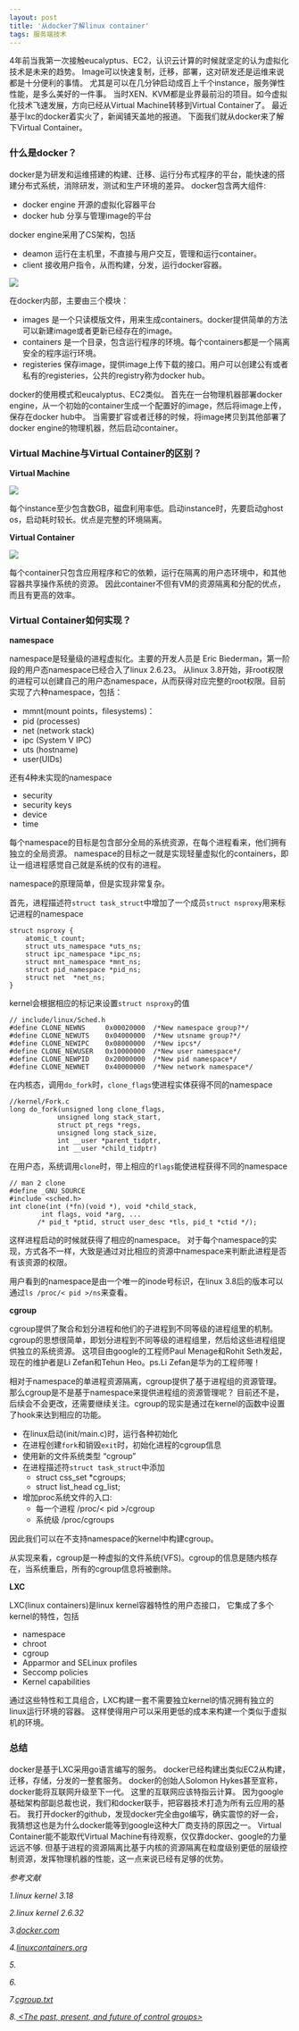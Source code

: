 ```yaml
---
layout: post
title: '从docker了解linux container'
tags: 服务端技术
---
```


4年前当我第一次接触eucalyptus、EC2，认识云计算的时候就坚定的认为虚拟化技术是未来的趋势。
Image可以快速复制，迁移，部署，这对研发还是运维来说都是十分便利的事情。
尤其是可以在几分钟启动成百上千个instance，服务弹性性能，是多么美好的一件事。
当时XEN、KVM都是业界最前沿的项目。如今虚拟化技术飞速发展，方向已经从Virtual Machine转移到Virtual Container了。
最近基于lxc的docker着实火了，新闻铺天盖地的报道。
下面我们就从docker来了解下Virtual Container。
 
### 什么是docker？
 
docker是为研发和运维搭建的构建、迁移、运行分布式程序的平台，能快速的搭建分布式系统，消除研发，测试和生产环境的差异。
docker包含两大组件:

* docker engine 开源的虚拟化容器平台
* docker hub 分享与管理image的平台 

docker engine采用了CS架构，包括
 
* deamon 运行在主机里，不直接与用户交互，管理和运行container。
* client 接收用户指令，从而构建，分发，运行docker容器。
 
![]({{site.baseurl}}/img/5.png)
 
在docker内部，主要由三个模块：
 
* images 是一个只读模版文件，用来生成containers。docker提供简单的方法可以新建image或者更新已经存在的image。
* containers 是一个目录，包含运行程序的环境。每个containers都是一个隔离安全的程序运行环境。
* registeries 保存image，提供image上传下载的接口。用户可以创建公有或者私有的registeries，公共的registry称为docker hub。
 
docker的使用模式和eucalyptus、EC2类似。
首先在一台物理机器部署docker engine，从一个初始的container生成一个配置好的image，然后将image上传，保存在docker hub中。
当需要扩容或者迁移的时候，将image拷贝到其他部署了docker engine的物理机器，然后启动container。
 
### Virtual Machine与Virtual Container的区别？ 
 
**Virtual Machine**
 
![]({{site.baseurl}}/img/3.png)
 
每个instance至少包含数GB，磁盘利用率低。启动instance时，先要启动ghost os，启动耗时较长。优点是完整的环境隔离。
 
**Virtual Container**
 
![]({{site.baseurl}}/img/4.png)
 
每个container只包含应用程序和它的依赖，运行在隔离的用户态环境中，和其他容器共享操作系统的资源。
因此container不但有VM的资源隔离和分配的优点，而且有更高的效率。
 
### Virtual Container如何实现？ 
 
**namespace**
 
namespace是轻量级的进程虚拟化。主要的开发人员是 Eric Biederman，第一阶段的用户态namespace已经合入了linux 2.6.23。
从linux 3.8开始，非root权限的进程可以创建自己的用户态namespace，从而获得对应完整的root权限。目前实现了六种namespace，包括：
 
* mmnt(mount points，filesystems)：
* pid (processes)
* net (network stack)
* ipc (System V IPC)
* uts (hostname)
* user(UIDs)
 
还有4种未实现的namespace
 
* security
* security keys
* device 
* time
 
每个namespace的目标是包含部分全局的系统资源，在每个进程看来，他们拥有独立的全局资源。
namespace的目标之一就是实现轻量虚拟化的containers，即让一组进程感觉自己就是系统的仅有的进程。
 
namespace的原理简单，但是实现非常复杂。
 
首先，进程描述符`struct task_struct`中增加了一个成员`struct nsproxy`用来标记进程的namespace
 
	struct nsproxy {
		atomic_t count;
		struct uts_namespace *uts_ns;
		struct ipc_namespace *ipc_ns;
		struct mnt_namespace *mnt_ns;
		struct pid_namespace *pid_ns;
		struct net	*net_ns;
	}
 
kernel会根据相应的标记来设置`struct nsproxy`的值
 
	// include/linux/Sched.h
	#define CLONE_NEWNS 	0x00020000	/*New namespace group?*/
	#define CLONE_NEWUTS	0x04000000	/*New utsname group?*/
	#define CLONE_NEWIPC	0x08000000	/*New ipcs*/
	#define CLONE_NEWUSER   0x10000000	/*New user namespace*/
	#define CLONE_NEWPID	0x20000000	/*New pid namespace*/
	#define CLONE_NEWNET	0x40000000	/*New network namespace*/
  
在内核态，调用`do_fork`时，`clone_flags`使进程实体获得不同的namespace
 
	//kernel/Fork.c
	long do_fork(unsigned long clone_flags,
				unsigned long stack_start,
				struct pt_regs *regs,
				unsigned long stack_size,
				int __user *parent_tidptr,
				int __user *child_tidptr)
 
在用户态，系统调用`clone`时，带上相应的`flags`能使进程获得不同的namespace
 
	// man 2 clone
	#define _GNU_SOURCE
	#include <sched.h>
	int clone(int (*fn)(void *), void *child_stack, 
  	        int flags, void *arg, ...
   	       /* pid_t *ptid, struct user_desc *tls, pid_t *ctid */);

这样进程启动的时候就获得了相应的namespace。
对于每个namespace的实现，方式各不一样，大致是通过对比相应的资源中namespace来判断此进程是否有该资源的权限。

用户看到的namespace是由一个唯一的inode号标识，在linux 3.8后的版本可以通过`ls /proc/< pid >/ns`来查看。
 
**cgroup**
 
cgroup提供了聚合和划分进程和他们的子进程到不同等级的进程组里的机制。
cgroup的思想很简单，即划分进程到不同等级的进程组里，然后给这些进程组提供独立的系统资源。
这项目由google的工程师Paul Menage和Rohit Seth发起，现在的维护者是Li Zefan和Tehun Heo。ps.Li Zefan是华为的工程师喔！
 
相对于namespace的单进程资源隔离，cgroup提供了基于进程组的资源管理。
那么cgroup是不是基于namespace来提供进程组的资源管理呢？
目前还不是，后续会不会更改，还需要继续关注。cgroup的现实是通过在kernel的函数中设置了hook来达到相应的功能。
 
* 在linux启动(init/main.c)时，运行各种初始化
* 在进程创建`fork`和销毁`exit`时，初始化进程的cgroup信息
* 使用新的文件系统类型 “cgroup”
* 在进程描述符`struct task_struct`中添加
	* struct css_set *cgroups;
	* struct list_head cg_list;
* 增加proc系统文件的入口:
	* 每一个进程 /proc/< pid >/cgroup
	* 系统级 /proc/cgroups
 
因此我们可以在不支持namespace的kernel中构建cgroup。
 
从实现来看，cgroup是一种虚拟的文件系统(VFS)。cgroup的信息是随内核存在，当系统重启，所有的cgroup信息将被删除。
 
**LXC** 
 
LXC(linux containers)是linux kernel容器特性的用户态接口， 它集成了多个kernel的特性，包括
 
* namespace
* chroot
* cgroup
* Apparmor and SELinux profiles
* Seccomp policies
* Kernel capabilities

通过这些特性和工具组合，LXC构建一套不需要独立kernel的情况拥有独立的linux运行环境的容器。
这样使得用户可以采用更低的成本来构建一个类似于虚拟机的环境。
     
###	总结     
    
docker是基于LXC采用go语言编写的服务。
docker已经构建出类似EC2从构建，迁移，存储，分发的一整套服务。
docker的创始人Solomon Hykes甚至宣称，docker能将互联网升级至下一代。
这里的互联网应该特指云计算。
因为google基础架构部副总裁也说，我们和docker联手，把容器技术打造为所有云应用的基石。
我打开docker的github，发现docker完全由go编写，确实震惊的好一会，我猜想这也是为什么docker能等到google这种大厂商支持的原因之一。
Virtual Container能不能取代Virtual Machine有待观察，仅仅靠docker、google的力量远远不够.
但基于进程的资源隔离比基于内核的资源隔离在粒度级别更低的层级控制资源，发挥物理机器的性能，这一点来说已经有足够的优势。    
          
*参考文献*   
      
*1.linux kernel 3.18*

*2.linux kernel 2.6.32*

*3.[docker.com](https://www.docker.com)*

*4.[linuxcontainers.org](https://linuxcontainers.org)*

*5.[ <Namespaces in operation> ](http://lwn.net/Articles/531114)*

*6.[ <lxc-namespace> ](http://www.cs.ucsb.edu/~rich/class/cs290-cloud/papers/lxc-namespace.pdf)*

*7.[cgroup.txt](https://www.kernel.org/doc/Documentation/cgroups/cgroups.txt)*

*8.[ <The past, present, and future of control groups> ](http://lwn.net/Articles/574317)*



